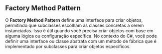 ## Factory Method Pattern

O **Factory Method Pattern** define uma interface para criar objetos, permitindo que subclasses escolham as classes concretas a serem instanciadas. Isso é útil quando você precisa criar objetos com base em alguma lógica ou configuração específica. No contexto do C#, você pode definir uma interface ou classe abstrata com um método de fábrica que é implementado por subclasses para criar objetos específicos.
